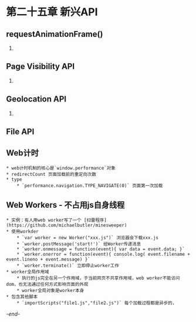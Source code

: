 # 第二十五章 新兴API

## requestAnimationFrame()
1.

## Page Visibility API
1.

## Geolocation API
1.

## File API

## Web计时
	* web计时机制的核心是`window.performance`对象
	* redirectCount 页面加载前的重定向次数
	* type
		* `performance.navigation.TYPE_NAVIGATE(0)` 页面第一次加载

## Web Workers - 不占用js自身线程
	* 实例：有人用web worker写了一个 [扫雷程序](https://github.com/michaelbutler/minesweeper)
	* 使用workder
		* `var worker = new Worker("xxx.js")` 浏览器会下载xxx.js
		* `worker.postMessage('start!')` 给Worker传递消息
		* `worker.onmessage = function(event){ var data = event.data; }`
		* `worker.onerror = function(event){ console.log( event.filename + event.lineno + event.message) }`
		* `worker.terminate()` 立即停止worker工作
	* worker全局作用域
		* 执行的js完全在另一个作用域，于当前网页不共享作用域，web worker不能访问dom，也无法通过任何方式影响页面的外观
		* worker全局对象是worker本身
	* 包含其他脚本
		* `importScripts("file1.js","file2.js")` 每个加载过程都是异步的，

*-end-*
